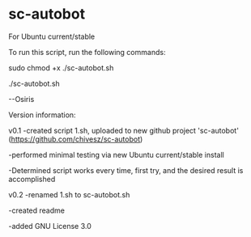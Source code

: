 # sc-autobot
For Ubuntu current/stable

To run this script, run the following commands:

sudo chmod +x ./sc-autobot.sh

./sc-autobot.sh


--Osiris

Version information:

v0.1
-created script 1.sh, uploaded to new github project 'sc-autobot' (https://github.com/chivesz/sc-autobot)

-performed minimal testing via new Ubuntu current/stable install

-Determined script works every time, first try, and the desired result is accomplished


v0.2
-renamed 1.sh to sc-autobot.sh

-created readme

-added GNU License 3.0
